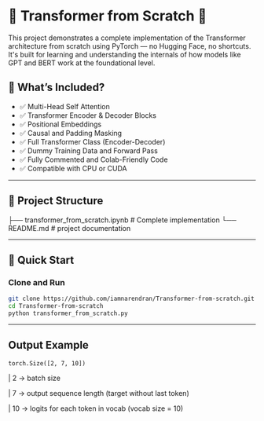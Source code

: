 # 🧠 Transformer from Scratch 🚀

This project demonstrates a complete implementation of the Transformer architecture from scratch using PyTorch — no Hugging Face, no shortcuts. It's built for learning and understanding the internals of how models like GPT and BERT work at the foundational level.

## 📌 What’s Included?

- ✅ Multi-Head Self Attention  
- ✅ Transformer Encoder & Decoder Blocks  
- ✅ Positional Embeddings  
- ✅ Causal and Padding Masking  
- ✅ Full Transformer Class (Encoder-Decoder)  
- ✅ Dummy Training Data and Forward Pass  
- ✅ Fully Commented and Colab-Friendly Code  
- ✅ Compatible with CPU or CUDA

---

## 📂 Project Structure

├── transformer_from_scratch.ipynb 
          # Complete implementation
└── README.md 
          # project documentation

---

## 🚀 Quick Start

### Clone and Run

```bash
git clone https://github.com/iamnarendran/Transformer-from-scratch.git
cd Transformer-from-scratch
python transformer_from_scratch.py
```

---

## Output Example

```
torch.Size([2, 7, 10])
```

| 2 → batch size

| 7 → output sequence length (target without last token)

| 10 → logits for each token in vocab (vocab size = 10)